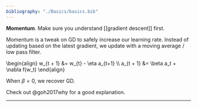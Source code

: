 ```yaml
---
bibliography: "./Basics/basics.bib"
---
```


**Momentum**. Make sure you understand [[gradient descent]] first.

Momentum is a tweak on GD to safely increase our learning rate. Instead of updating based on the latest gradient, we update with a moving average / low pass filter.

\begin{align}
w_{t + 1} &= w_{t} - \eta a_{t+1} \\\\
a_{t + 1} &= \beta a_t + \nabla f(w_t)
\end{align}

When $\beta = 0$, we recover GD.

Check out @goh2017why for a good explanation.

---